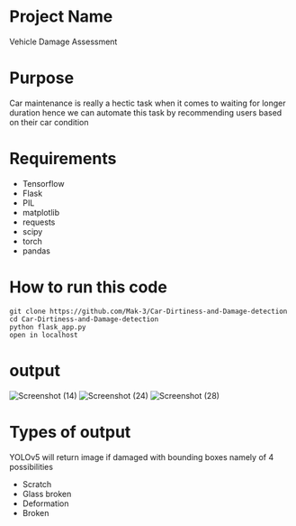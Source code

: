 # Project Name
Vehicle Damage Assessment

# Purpose
Car maintenance is really a hectic task when it comes to waiting for longer duration hence we can automate this task by recommending users based on their car condition

# Requirements
- Tensorflow
- Flask
- PIL
- matplotlib
- requests
- scipy
- torch
- pandas

# How to run this code
```
git clone https://github.com/Mak-3/Car-Dirtiness-and-Damage-detection
cd Car-Dirtiness-and-Damage-detection
python flask_app.py
open in localhost
```

# output
![Screenshot (14)](https://user-images.githubusercontent.com/75625675/212541145-287ca291-f6ef-4f7b-8e09-f379cb03f828.png)
![Screenshot (24)](https://user-images.githubusercontent.com/75625675/212541862-b306dca6-2b0d-4969-9967-e598c29597e8.png)
![Screenshot (28)](https://user-images.githubusercontent.com/75625675/212541874-a0a5292f-84cb-4197-b640-bf7c9f60b242.png)

# Types of output
YOLOv5 will return image if damaged with bounding boxes namely of 4 possibilities 
- Scratch
- Glass broken
- Deformation
- Broken

